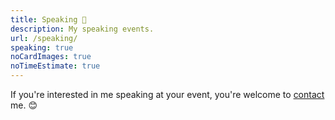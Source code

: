 ```yaml
---
title: Speaking 💬️
description: My speaking events.
url: /speaking/
speaking: true
noCardImages: true
noTimeEstimate: true
---
```


If you're interested in me speaking at your event, you're welcome to [contact](/contact) me. 😊
